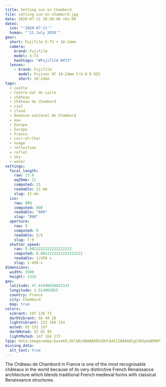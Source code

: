 ```yaml
---
title: Setting sun on Chambord
file: setting-sun-on-chambord.jpg
date: 2020-07-11 20:20:40 +01:00
dates:
  iso: "'2020-07-11'"
  human: "'11 July 2020'"
gear:
  short: Fujifilm X-T3 + 10-24mm
  camera:
    brand: Fujifilm
    model: X-T3
    hashtags: "#Fujifilm #XT3"
  lenses:
    - brand: Fujifilm
      model: Fujinon XF 10-24mm f/4.0 R OIS
      short: 10-24mm
tags:
  - castle
  - Centre-Val de Loire
  - château
  - Château de Chambord
  - ciel
  - cloud
  - Domaine national de Chambord
  - eau
  - Europa
  - Europe
  - France
  - Loir-et-Cher
  - nuage
  - reflection
  - reflet
  - sky
  - water
settings:
  focal_length:
    raw: 13.8
    eq35mm: 21
    computed: 21
    readable: 21 mm
    slug: 21-mm
  iso:
    raw: 800
    computed: 800
    readable: "800"
    slug: "800"
  aperture:
    raw: 9
    computed: 9
    readable: ƒ/9
    slug: f-9
  shutter_speed:
    raw: 0.0022222222222222222
    computed: 0.0022222222222222222
    readable: 1/450 s
    slug: 1-450-s
dimensions:
  width: 3500
  height: 2333
geo:
  latitude: 47.61696638833333
  longitude: 1.514963055
  country: France
  city: Chambord
  map: true
colors:
  vibrant: 197 138 73
  darkVibrant: 66 49 10
  lightVibrant: 223 190 154
  muted: 83 132 167
  darkMuted: 55 81 95
  lightMuted: 147 164 172
lqip: data:image/webp;base64,UklGRi4BAABXRUJQVlA4ICIBAAAQCgCdASpkAEMAP3GozF80tz2uKhRrA7AuCUDfA2jokGDj2xKqqWBpPhg7ZrhamRHs9wnggzUKc2gmQjaYVcspB6/Z4gTHZ6ownUxxEE6Yqq2mFtLe58h7AAD+gG6bx2PSsg+LicGsz1KbuqRk5/DL2EsoG6KBu7XoqCkYG9Pkjk8d2oC/OsPObAWj1MH3so7622JU3ZYo+aH8XuGgjaiMfZz+wm/McFlC2BHvEQwsnTWg+d7h1bZJGSZr7Yw9UBfcTr1MXM0fdN5lv/echk++wydFYj9yTRVDwwU9qPjuapUx6RJLMMd0eWRD6yNQ9pKvxWSNhaVQR7jCANyg8gDHpp4aCNWeh7lrsSPdmOrmaAgqLT95pDwFV3hF3q/lSwAAAA==
missing_data:
  alt_text: true
---
```


The Château de Chambord in France is one of the most recognisable châteaux in the world because of its very distinctive French Renaissance architecture which blends traditional French medieval forms with classical Renaissance structures.
